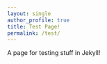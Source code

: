 ```yaml
---
layout: single
author_profile: true
title: Test Page!
permalink: /test/
---
```


A page for testing stuff in Jekyll!

